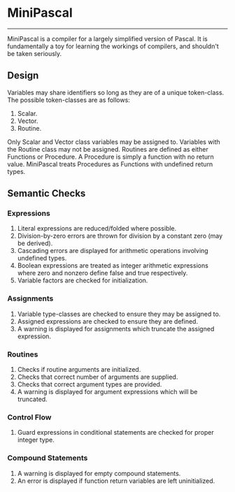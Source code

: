 # MiniPascal

***

MiniPascal is a compiler for a largely simplified version of Pascal. It is fundamentally a toy for learning the workings of compilers, and shouldn't be taken seriously. 

## Design 

Variables may share identifiers so long as they are of a unique token-class. The possible token-classes are as follows:
1. Scalar.
2. Vector.
3. Routine.

Only Scalar and Vector class variables may be assigned to. Variables with the Routine class may not be assigned. 
Routines are defined as either Functions or Procedure. A Procedure is simply a function with no return value. MiniPascal
treats Procedures as Functions with undefined return types.

## Semantic Checks

### Expressions
1. Literal expressions are reduced/folded where possible.
2. Division-by-zero errors are thrown for division by a constant zero (may be derived).
4. Cascading errors are displayed for arithmetic operations involving undefined types.
5. Boolean expressions are treated as integer arithmetic expressions where zero and nonzero define false and true respectively.
6. Variable factors are checked for initialization.

### Assignments
1. Variable type-classes are checked to ensure they may be assigned to.
2. Assigned expressions are checked to ensure they are defined.
3. A warning is displayed for assignments which truncate the assigned expression.

### Routines
1. Checks if routine arguments are initialized.
2. Checks that correct number of arguments are supplied.
3. Checks that correct argument types are provided.
4. A warning is displayed for argument expressions which will be truncated.

### Control Flow
1. Guard expressions in conditional statements are checked for proper integer type.


### Compound Statements
1. A warning is displayed for empty compound statements.
2. An error is displayed if function return variables are left uninitialized.

###